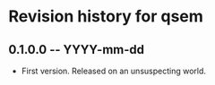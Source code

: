 # Revision history for qsem

## 0.1.0.0 -- YYYY-mm-dd

* First version. Released on an unsuspecting world.
